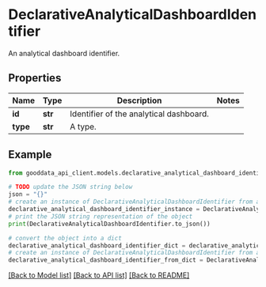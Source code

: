 # DeclarativeAnalyticalDashboardIdentifier

An analytical dashboard identifier.

## Properties

Name | Type | Description | Notes
------------ | ------------- | ------------- | -------------
**id** | **str** | Identifier of the analytical dashboard. | 
**type** | **str** | A type. | 

## Example

```python
from gooddata_api_client.models.declarative_analytical_dashboard_identifier import DeclarativeAnalyticalDashboardIdentifier

# TODO update the JSON string below
json = "{}"
# create an instance of DeclarativeAnalyticalDashboardIdentifier from a JSON string
declarative_analytical_dashboard_identifier_instance = DeclarativeAnalyticalDashboardIdentifier.from_json(json)
# print the JSON string representation of the object
print(DeclarativeAnalyticalDashboardIdentifier.to_json())

# convert the object into a dict
declarative_analytical_dashboard_identifier_dict = declarative_analytical_dashboard_identifier_instance.to_dict()
# create an instance of DeclarativeAnalyticalDashboardIdentifier from a dict
declarative_analytical_dashboard_identifier_from_dict = DeclarativeAnalyticalDashboardIdentifier.from_dict(declarative_analytical_dashboard_identifier_dict)
```
[[Back to Model list]](../README.md#documentation-for-models) [[Back to API list]](../README.md#documentation-for-api-endpoints) [[Back to README]](../README.md)


